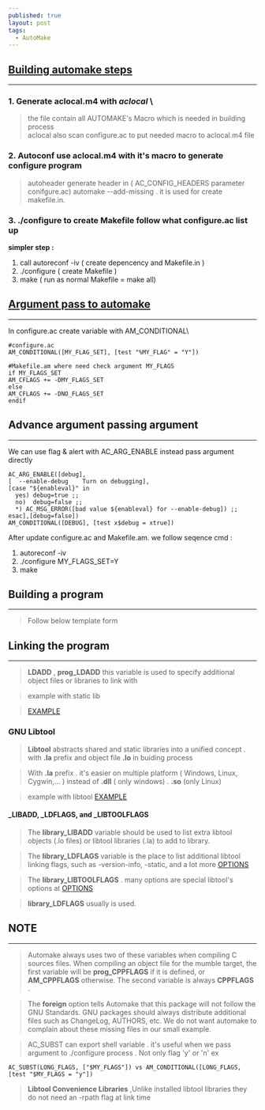 ```yaml
---
published: true
layout: post
tags:
  - AutoMake
---
```

## [Building automake steps](#build_step)
---
### 1. Generate aclocal.m4  with  **_aclocal_** \
> the file contain all AUTOMAKE's Macro which is needed in building process\
> aclocal also scan configure.ac to put needed macro to aclocal.m4 file

### 2. Autoconf use aclocal.m4 with it's macro to generate configure program 
> autoheader generate header in ( AC_CONFIG_HEADERS parameter conifgure.ac)
  automake --add-missing . it is used for create makefile.in.
  

### 3. ./configure to create Makefile follow what configure.ac list up 

**simpler step :**
1. call autoreconf -iv  ( create depencency and Makefile.in )
2. ./configure          ( create Makefile )
3. make                 ( run as normal Makefile = make all)

## [Argument pass to automake](#argument)
---
In configure.ac
create variable with AM_CONDITIONAL\
```
#configure.ac
AM_CONDITIONAL([MY_FLAG_SET], [test "%MY_FLAG" = "Y"])

#Makefile.am where need check argument MY_FLAGS
if MY_FLAGS_SET
AM_CFLAGS += -DMY_FLAGS_SET
else
AM_CFLAGS += -DNO_FLAGS_SET
endif
```
## Advance argument passing argument
---
We can use flag & alert with AC_ARG_ENABLE instead pass argument directly
```
AC_ARG_ENABLE([debug],
[  --enable-debug    Turn on debugging],
[case "${enableval}" in
  yes) debug=true ;;
  no)  debug=false ;;
  *) AC_MSG_ERROR([bad value ${enableval} for --enable-debug]) ;;
esac],[debug=false])
AM_CONDITIONAL([DEBUG], [test x$debug = xtrue])
```
After update configure.ac and Makefile.am. we follow seqence cmd : 
1. autoreconf -iv 
2. ./configure MY_FLAGS_SET=Y
3. make

## Building a program
---
> Follow below template form
## Linking the program
---
> **LDADD** , **prog_LDADD** this variable is used to specify additional object files or libraries to link with

> example with static lib

> [EXAMPLE](https://github.com/vuhailongkl97/network/commit/238c438d9302a6dee8b0d0c208ee21f455288418)


### GNU Libtool

> **Libtool** abstracts shared and static libraries into a unified concept . with **.la** prefix and object file **.lo** in buiding process

> With **.la** prefix . it's easier on multiple platform ( Windows, Linux, Cygwin,... ) instead of **.dll** ( only windows) . **.so** (only Linux)

> example with libtool
> [EXAMPLE](https://github.com/vuhailongkl97/network/commit/bbb7a2e79ed33bc965ecbf584e09c545e1efceec)

#### _LIBADD, _LDFLAGS, and _LIBTOOLFLAGS

> The **library_LIBADD** variable should be used to list extra libtool objects (.lo files) or libtool libraries (.la) to add to library.

> The **library_LDFLAGS** variable is the place to list additional libtool linking flags, such as -version-info, -static, and a lot more [OPTIONS](https://www.gnu.org/software/libtool/manual/libtool.html#Link-mode)

> The **library_LIBTOOLFLAGS** . many options are special libtool's options at [OPTIONS](https://www.gnu.org/sdoftware/libtool/manual/libtool.html#Invoking-libtool)

> **library_LDFLAGS** usually is used.

## NOTE
---
> Automake always uses two of these variables when compiling C sources files. When compiling an object file for the mumble target, the first variable will be **prog_CPPFLAGS** if it is defined, or **AM_CPPFLAGS** otherwise. The second variable is always **CPPFLAGS** . 

> The **foreign** option tells Automake that this package will not follow the GNU Standards. GNU packages should always distribute additional files such as ChangeLog, AUTHORS, etc. We do not want automake to complain about these missing files in our small example.

>AC_SUBST can export shell variable . it's useful when we pass argument to ./configure process
. Not only flag 'y' or 'n'
ex 
```
AC_SUBST(LONG_FLAGS, ["$MY_FLAGS"]) vs AM_CONDITIONAL([LONG_FLAGS, [test "$MY_FLAGS = "y"])
```

> **Libtool Convenience Libraries** ,Unlike installed libtool libraries they do not need an -rpath flag at link time 


















